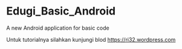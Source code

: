 # Edugi_Basic_Android

A new Android application for basic code

Untuk tutorialnya silahkan kunjungi blod https://ri32.wordpress.com
